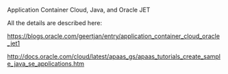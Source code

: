 Application Container Cloud, Java, and Oracle JET

All the details are described here:

https://blogs.oracle.com/geertjan/entry/application_container_cloud_oracle_jet1

http://docs.oracle.com/cloud/latest/apaas_gs/apaas_tutorials_create_sample_java_se_applications.htm